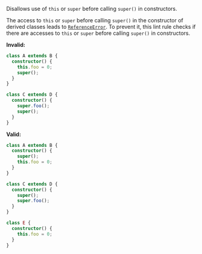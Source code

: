 Disallows use of `this` or `super` before calling `super()` in constructors.

The access to `this` or `super` before calling `super()` in the constructor of
derived classes leads to [`ReferenceError`]. To prevent it, this lint rule
checks if there are accesses to `this` or `super` before calling `super()` in
constructors.

[`ReferenceError`]: https://developer.mozilla.org/en-US/docs/Web/JavaScript/Reference/Global_Objects/ReferenceError

**Invalid:**

```typescript
class A extends B {
  constructor() {
    this.foo = 0;
    super();
  }
}

class C extends D {
  constructor() {
    super.foo();
    super();
  }
}
```

**Valid:**

```typescript
class A extends B {
  constructor() {
    super();
    this.foo = 0;
  }
}

class C extends D {
  constructor() {
    super();
    super.foo();
  }
}

class E {
  constructor() {
    this.foo = 0;
  }
}
```
